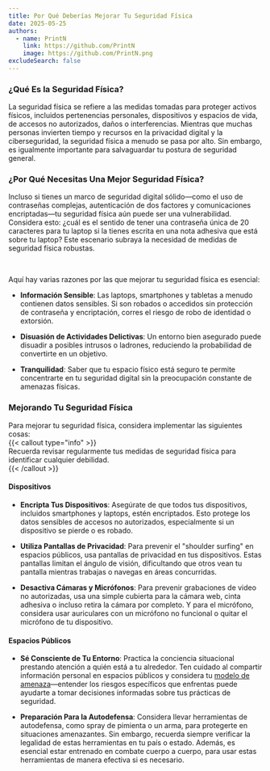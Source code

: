 ```yaml
---
title: Por Qué Deberías Mejorar Tu Seguridad Física
date: 2025-05-25
authors:  
  - name: PrintN
    link: https://github.com/PrintN
    image: https://github.com/PrintN.png
excludeSearch: false
---
```

### ¿Qué Es la Seguridad Física?  
La seguridad física se refiere a las medidas tomadas para proteger activos físicos, incluidos pertenencias personales, dispositivos y espacios de vida, de accesos no autorizados, daños o interferencias. Mientras que muchas personas invierten tiempo y recursos en la privacidad digital y la ciberseguridad, la seguridad física a menudo se pasa por alto. Sin embargo, es igualmente importante para salvaguardar tu postura de seguridad general.

### ¿Por Qué Necesitas Una Mejor Seguridad Física?  
Incluso si tienes un marco de seguridad digital sólido—como el uso de contraseñas complejas, autenticación de dos factores y comunicaciones encriptadas—tu seguridad física aún puede ser una vulnerabilidad. Considera esto: ¿cuál es el sentido de tener una contraseña única de 20 caracteres para tu laptop si la tienes escrita en una nota adhesiva que está sobre tu laptop? Este escenario subraya la necesidad de medidas de seguridad física robustas.

<br>

Aquí hay varias razones por las que mejorar tu seguridad física es esencial:  
- **Información Sensible**: Las laptops, smartphones y tabletas a menudo contienen datos sensibles. Si son robados o accedidos sin protección de contraseña y encriptación, corres el riesgo de robo de identidad o extorsión.

- **Disuasión de Actividades Delictivas**: Un entorno bien asegurado puede disuadir a posibles intrusos o ladrones, reduciendo la probabilidad de convertirte en un objetivo.

- **Tranquilidad**: Saber que tu espacio físico está seguro te permite concentrarte en tu seguridad digital sin la preocupación constante de amenazas físicas.

### Mejorando Tu Seguridad Física  
Para mejorar tu seguridad física, considera implementar las siguientes cosas:  
{{< callout type="info" >}}  
  Recuerda revisar regularmente tus medidas de seguridad física para identificar cualquier debilidad.  
{{< /callout >}}

#### Dispositivos  
- **Encripta Tus Dispositivos**: Asegúrate de que todos tus dispositivos, incluidos smartphones y laptops, estén encriptados. Esto protege los datos sensibles de accesos no autorizados, especialmente si un dispositivo se pierde o es robado.

- **Utiliza Pantallas de Privacidad**: Para prevenir el "shoulder surfing" en espacios públicos, usa pantallas de privacidad en tus dispositivos. Estas pantallas limitan el ángulo de visión, dificultando que otros vean tu pantalla mientras trabajas o navegas en áreas concurridas.

- **Desactiva Cámaras y Micrófonos**: Para prevenir grabaciones de video no autorizadas, usa una simple cubierta para la cámara web, cinta adhesiva o incluso retira la cámara por completo. Y para el micrófono, considera usar auriculares con un micrófono no funcional o quitar el micrófono de tu dispositivo.

#### Espacios Públicos  
- **Sé Consciente de Tu Entorno**: Practica la conciencia situacional prestando atención a quién está a tu alrededor. Ten cuidado al compartir información personal en espacios públicos y considera tu [modelo de amenaza](/es/articles/how-to-find-a-threat-model-that-suits-you)—entender los riesgos específicos que enfrentas puede ayudarte a tomar decisiones informadas sobre tus prácticas de seguridad.

- **Preparación Para la Autodefensa**: Considera llevar herramientas de autodefensa, como spray de pimienta o un arma, para protegerte en situaciones amenazantes. Sin embargo, recuerda siempre verificar la legalidad de estas herramientas en tu país o estado. Además, es esencial estar entrenado en combate cuerpo a cuerpo, para usar estas herramientas de manera efectiva si es necesario.